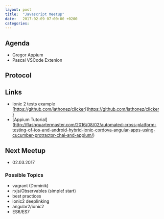 ```yaml
---
layout: post
title:  "Javascript Meetup"
date:   2017-02-09 07:00:00 +0200
categories:
---
```


## Agenda

- Gregor Appium
- Pascal VSCode Extenion

## Protocol

## Links

- Ionic 2 tests example [https://github.com/lathonez/clicker[(https://github.com/lathonez/clicker)
- [Appium Tutorial] (http://flashquartermaster.com/2016/08/02/automated-cross-platform-testing-of-ios-and-android-hybrid-ionic-cordova-angular-apps-using-cucumber-protractor-chai-and-appium/)

## Next Meetup

- 02.03.2017


### Possible Topics
- vagrant (Dominik)
- rxjs/Observables (simple! start)
- best practices
- ionic2 deeplinking
- angular2/ionic2
- ES6/ES7
